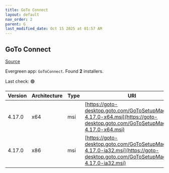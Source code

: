 ```yaml
---
title: GoTo Connect
layout: default
nav_order: 2
parent: G
last_modified_date: Oct 15 2025 at 01:57 AM
---
```


## GoTo Connect

[Source](https://support.goto.com/connect/help/what-are-the-download-links-for-it-admin-deployments)

Evergreen app: `GoToConnect`. Found **2** installers.

Last check: 🟢

| Version | Architecture | Type | URI                                                                                                                              |
| ------- | ------------ | ---- | -------------------------------------------------------------------------------------------------------------------------------- |
| 4.17.0  | x64          | msi  | [https://goto-desktop.goto.com/GoToSetupMachine-4.17.0-x64.msi](https://goto-desktop.goto.com/GoToSetupMachine-4.17.0-x64.msi)   |
| 4.17.0  | x86          | msi  | [https://goto-desktop.goto.com/GoToSetupMachine-4.17.0-ia32.msi](https://goto-desktop.goto.com/GoToSetupMachine-4.17.0-ia32.msi) |
